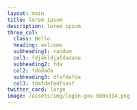 ```yaml
---
layout: main
title: lorem ipsum
description: lorem ipsum
three_col:
  class: Hello
  heading: welcome
  subheading1: random
  col1: fdjakldjafdadada
  subheading2: fda
  col2: fdadada
  subheading3: dfafdafda
  col3: fdafdafadfsasf
twitter_card: large
image: /assets/img/login-gov-600x314.png
---
```


